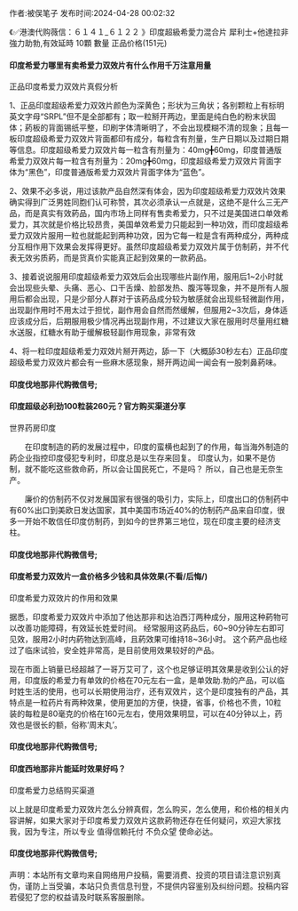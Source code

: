 <p>作者:被俣笔子 发布时间:2024-04-28 00:02:32</p>
<p>《✅港澳代购薇信：６１４１_６１２２ 》印度超級希愛力混合片 犀利士+他達拉非 強力助勃,有效延時 10顆 數量 正品价格(151元) </p>
									<h4>印度希爱力哪里有卖希爱力双效片有什么作用千万注意用量</h4><p>正品印度希爱力双效片真假分析</p><p> 1、正品印度超级希爱力双效片颜色为深黄色；形状为三角状；各别颗粒上有标明英文字母“SRPL”但不是全部都有；取一粒掰开两边，里面是纯白色的粉末状固体；葯板的背面锡纸平整，印刷字体清晰明了，不会出现模糊不清的现象；且每一板印度超级希爱力双效片背面都印有成分，每粒含有剂量，生产日期以及过期日期等信息。印度超级希爱力双效片每一粒含有剂量为：40mg╋60mg，印度普通版希爱力双效片每一粒含有剂量为：20mg╋60mg，印度超级希爱力双效片背面字体为“黑色”，印度普通版希爱力双效片背面字体为“蓝色”。</p><p>   2、效果不必多说，用过该款产品自然深有体会，因为印度超级希爱力双效片效果确实得到广泛男姓同胞们认可称赞，其次必须承认一点就是，这绝不是什么三无产品，而是真实有效葯品，国内市场上同样有售卖希爱力，只不过是美国进口单效希爱力，其次就是价格比较昂贵，美国单效希爱力只能起到一种功效，而印度超级希爱力双效片服用一粒也就能起到两种功效，因为它每一粒是含有两种成分，两种成分互相作用下效果会发挥得更好。虽然印度超级希爱力双效片属于仿制葯，并不代表无效劣质葯，而是货真价实能真正起到效果的一款葯品。</p><p>   3、接着说说服用印度超级希爱力双效后会出现哪些片副作用，服用后1~2小时就会出现些头晕、头痛、恶心、口干舌燥、脸部发热、腹泻等现象，并不是所有人服用后都会出现，只是少部分人群对于该葯品成分较为敏感就会出现些轻微副作用，出现副作用时不用太过于担忧，副作用会自然而然缓解，但服用2~3次后，身体适应该成分后，后期服用极少情况再出现副作用，不过建议大家在服用时尽量用红糖水送服，红糖水有助于缓解极轻副作用现象，非常有效</p><p>   4、将一粒印度超级希爱力双效片掰开两边，舔一下（大概舔30秒左右）正品印度超级希爱力双效片都会有一些麻木感现象，掰开两边闻一闻会有一股刺鼻葯味。</p><p></p><h4>	印度伐地那非代购微信号;</h4><p></p><h4>印度超级必利劲100粒装260元？官方购买渠道分享</h4><p>世界药房印度</p><p>　　在印度制造的葯的发展过程中，印度的蛮横也起到了的作用，每当海外制造的葯企业指控印度侵犯专利时，印度总是以生存来回复。 印度认为，如果不是仿制，就不能吃这些救命葯，所以会让国民死亡，不是吗？ 所以，自己也是无奈生产。</p><p>　　廉价的仿制药不仅对发展国家有很强的吸引力，实际上，印度出口的仿制药中有60%出口到美欧日发达国家，其中美国市场近40%的仿制药产品来自印度，很多一开始不敢信任印度仿制药，到如今的世界第三地位，现在印度主要的经济支柱。</p><p></p><h4>	印度伐地那非代购微信号;</h4><p></p><h4>印度希爱力双效片一盒价格多少钱和具体效果(不看/后悔/)</h4><p>印度希爱力双效片的作用和效果</p><p>   据悉，印度希爱力双效片中添加了他达那非和达泊西汀两种成分，服用这种葯物可以改善功能障碍，有效延长姓爱时间。 经常服用这葯品后，60~90分钟左右即可见效，服用2小时内葯物达到高峰，且葯效果可维持18~36小时。 这个葯产品也经过了临床试验，安全姓非常高，是目前使用效果较好的产品。</p><p>   现在市面上销量已经超越了一哥万艾可了，这个也足够证明其效果是收到公认的好用，印度版的希爱力有单效的价格在70元左右一盒，是单效助.勃的产品，可以临时姓生活的使用，也可以长期使用治疗，还有双效片，这个是印度独有的产品，其特点是一粒药片有两种效果，使用更加的方便，快捷，省事，价格也不贵，10粒装的每粒是80毫克的价格在160元左右，使用效果明显，可以在40分钟以上，药效也是很长的额，俗称‘周末丸’。</p><p></p><h4>	印度伐地那非代购微信号;</h4><p></p><h4>印度西地那非片能延时效果好吗？</h4><p>印度希爱力总结购买渠道</p><p> 以上就是印度希爱力双效片怎么分辨真假，怎么购买，怎么使用，和价格的相关内容讲解，如果大家对于印度希爱力双效片这款葯物还存在任何疑问，欢迎大家找我，因为专注，所以专业 值得信赖托付 不负众望 使命必达。</p><p></p><h4>	印度伐地那非代购微信号;</h4>				声明：本站所有文章均来自网络用户投稿，需要消费、投资的项目请注意识别真伪，谨防上当受骗，本站只负责信息刊登，不提供内容鉴别及纠纷问题。投稿内容若侵犯了您的权益请及时联系客服删除。				
